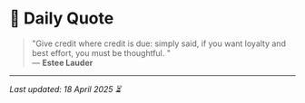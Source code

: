 # 📜 Daily Quote

> "Give credit where credit is due: simply said, if you want loyalty and best effort, you must be thoughtful.  "  
> — **Estee Lauder**

---

_Last updated: 18 April 2025 ⏳_

